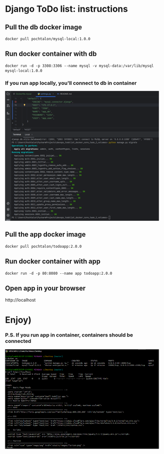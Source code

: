 # Django ToDo list: instructions

## Pull the db docker image

```
docker pull pochtalon/mysql-local:1.0.0
```

## Run docker container with db

```
docker run -d -p 3308:3306 --name mysql -v mysql-data:/var/lib/mysql mysql-local:1.0.0
```
### If you run app locally, you'll connect to db in container 
![](screenshots/run_local_app.png)

## Pull the app docker image

```
docker pull pochtalon/todoapp:2.0.0
```

## Run docker container with app

```
docker run -d -p 80:8080 --name app todoapp:2.0.0       
```

## Open app in your browser 

http://localhost

# Enjoy)


### P.S. If you run app in container, containers should be connected
![](screenshots/run_container_app.png)